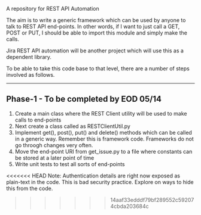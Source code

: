 A repository for REST API Automation

The aim is to write a generic framework which can be used by anyone to talk to REST API end-points.
In other words, if I want to just call a GET, POST or PUT, I should be able to import this module and
simply make the calls.

Jira REST API automation will be another project which will use this as a dependent library.

To be able to take this code base to that level, there are a number of steps involved as follows.

---------------------------------------
Phase-1 - To be completed by EOD 05/14
---------------------------------------
1. Create a main class where the REST Client utility will be used to make calls to end-points
2. Next create a class called as RESTClientUtil.py
3. Implement get(), post(), put() and delete() methods which can be called in a generic way. Remember
   this is framework code. Frameworks do not go throogh changes very often.
4. Move the end-point URI from get_issue.py to a file where constants can be stored at a later point of time
5. Write unit tests to test all sorts of end-points

<<<<<<< HEAD
Note: Authentication details are right now exposed as plain-text in the code. This is bad security practice. Explore on ways to hide this from the code.
>>>>>>> 14aaf33edddf79bf289552c592074cbda203684c
